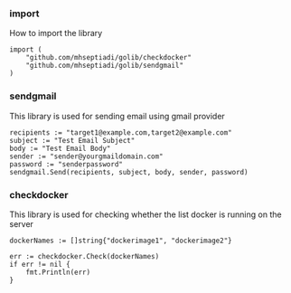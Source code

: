 ### import
How to import the library
```
import (
	"github.com/mhseptiadi/golib/checkdocker"
	"github.com/mhseptiadi/golib/sendgmail"
)
```

### sendgmail
This library is used for sending email using gmail provider

```
recipients := "target1@example.com,target2@example.com"
subject := "Test Email Subject"
body := "Test Email Body"
sender := "sender@yourgmaildomain.com"
password := "senderpassword"
sendgmail.Send(recipients, subject, body, sender, password)
```

### checkdocker
This library is used for checking whether the list docker is running on the server

```
dockerNames := []string{"dockerimage1", "dockerimage2"}

err := checkdocker.Check(dockerNames)
if err != nil {
	fmt.Println(err)
}
```